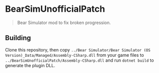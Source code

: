 # BearSimUnofficialPatch
> Bear Simulator mod to fix broken progression.

## Building
Clone this repository, then copy `../Bear Simulator/Bear Simulator (OS Version)_Data/Managed/Assembly-CSharp.dll` from your game files to `../BearSimUnofficialPatch/Assembly-CSharp.dll` and run `dotnet build` to generate the plugin DLL.